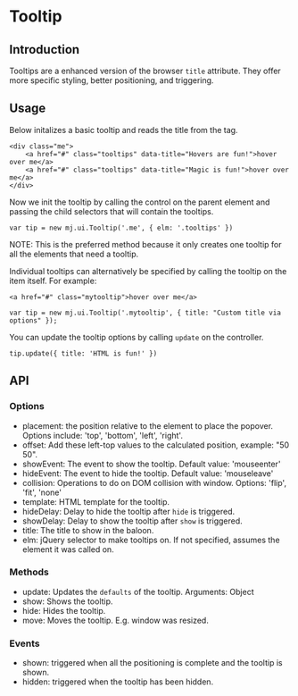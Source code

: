 # Tooltip

## Introduction
Tooltips are a enhanced version of the browser `title` attribute.  They offer more specific styling,
better positioning, and triggering.

## Usage

Below initalizes a basic tooltip and reads the title from the tag.  

	<div class="me">
		<a href="#" class="tooltips" data-title="Hovers are fun!">hover over me</a>
		<a href="#" class="tooltips" data-title="Magic is fun!">hover over me</a>
	</div>

Now we init the tooltip by calling the control on the parent element and passing the child selectors
that will contain the tooltips.

	var tip = new mj.ui.Tooltip('.me', { elm: '.tooltips' })

NOTE: This is the preferred method because it only creates one tooltip for all the elements that need a tooltip.

Individual tooltips can alternatively be specified by calling the tooltip on the item itself.  For example:

	<a href="#" class="mytooltip">hover over me</a>

	var tip = new mj.ui.Tooltip('.mytooltip', { title: "Custom title via options" });

You can update the tooltip options by calling `update` on the controller.

	tip.update({ title: 'HTML is fun!' })

## API

### Options
- placement: the position relative to the element to place the popover.  Options include: 'top', 'bottom', 'left', 'right'.
- offset: Add these left-top values to the calculated position, example: "50 50".
- showEvent: The event to show the tooltip.  Default value: 'mouseenter'
- hideEvent: The event to hide the tooltip.  Default value: 'mouseleave'
- collision: Operations to do on DOM collision with window.  Options: 'flip', 'fit', 'none'
- template: HTML template for the tooltip.
- hideDelay: Delay to hide the tooltip after `hide` is triggered.
- showDelay: Delay to show the tooltip after `show` is triggered.
- title: The title to show in the baloon.
- elm: jQuery selector to make tooltips on.  If not specified, assumes the element it was called on.

### Methods
- update: Updates the `defaults` of the tooltip.  Arguments: Object
- show: Shows the tooltip.
- hide: Hides the tooltip.
- move: Moves the tooltip.  E.g. window was resized.

### Events
- shown: triggered when all the positioning is complete and the tooltip is shown.
- hidden: triggered when the tooltip has been hidden.